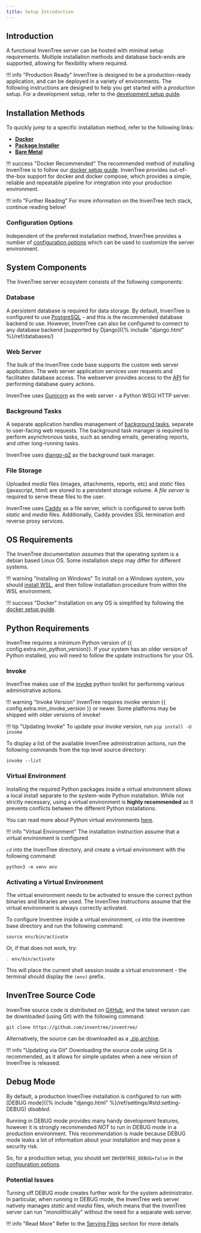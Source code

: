 ```yaml
---
title: Setup Introduction
---
```


## Introduction

A functional InvenTree server can be hosted with minimal setup requirements. Multiple installation methods and database back-ends are supported, allowing for flexibility where required.

!!! info "Production Ready"
	InvenTree is designed to be a production-ready application, and can be deployed in a variety of environments. The following instructions are designed to help you get started with a *production* setup. For a development setup, refer to the [development setup guide](../develop/starting.md).

## Installation Methods

To quickly jump to a specific installation method, refer to the following links:

- [**Docker**](./docker.md)
- [**Package Installer**](./installer.md)
- [**Bare Metal**](./install.md)

!!! success "Docker Recommended"
    The recommended method of installing InvenTree is to follow our [docker setup guide](./docker.md). InvenTree provides out-of-the-box support for docker and docker compose, which provides a simple, reliable and repeatable pipeline for integration into your production environment.

!!! info "Further Reading"
    For more information on the InvenTree tech stack, continue reading below!

### Configuration Options

Independent of the preferred installation method, InvenTree provides a number of [configuration options](./config.md) which can be used to customize the server environment.

## System Components

The InvenTree server ecosystem consists of the following components:

### Database

A persistent database is required for data storage. By default, InvenTree is configured to use [PostgreSQL](https://www.postgresql.org/) - and this is the recommended database backend to use. However, InvenTree can also be configured to connect to any database backend [supported by Django]({% include "django.html" %}/ref/databases/)


### Web Server

The bulk of the InvenTree code base supports the custom web server application. The web server application services user requests and facilitates database access. The webserver provides access to the [API](../api/api.md) for performing database query actions.

InvenTree uses [Gunicorn](https://gunicorn.org/) as the web server - a Python WSGI HTTP server.

### Background Tasks

A separate application handles management of [background tasks](../settings/tasks.md), separate to user-facing web requests. The background task manager is required to perform asynchronous tasks, such as sending emails, generating reports, and other long-running tasks.

InvenTree uses [django-q2](https://django-q2.readthedocs.io/en/master/) as the background task manager.

### File Storage

Uploaded *media* files (images, attachments, reports, etc) and *static* files (javascript, html) are stored to a persistent storage volume. A *file server* is required to serve these files to the user.

InvenTree uses [Caddy](https://caddyserver.com/) as a file server, which is configured to serve both *static* and *media* files. Additionally, Caddy provides SSL termination and reverse proxy services.

## OS Requirements

The InvenTree documentation *assumes* that the operating system is a debian based Linux OS. Some installation steps may differ for different systems.

!!! warning "Installing on Windows"
    To install on a Windows system, you should [install WSL](https://docs.microsoft.com/en-us/windows/wsl/install-win10#manual-installation-steps), and then follow installation procedure from within the WSL environment.

!!! success "Docker"
    Installation on any OS is simplified by following the [docker setup guide](./docker.md).

## Python Requirements

InvenTree requires a minimum Python version of {{ config.extra.min_python_version}}. If your system has an older version of Python installed, you will need to follow the update instructions for your OS.

### Invoke

InvenTree makes use of the [invoke](https://www.pyinvoke.org/) python toolkit for performing various administrative actions.

!!! warning "Invoke Version"
	InvenTree requires invoke version {{ config.extra.min_invoke_version }} or newer. Some platforms may be shipped with older versions of invoke!

!!! tip "Updating Invoke"
    To update your invoke version, run `pip install -U invoke`

To display a list of the available InvenTree administration actions, run the following commands from the top level source directory:

```
invoke --list
```

### Virtual Environment

Installing the required Python packages inside a virtual environment allows a local install separate to the system-wide Python installation. While not strictly necessary, using a virtual environment is **highly recommended** as it prevents conflicts between the different Python installations.

You can read more about Python virtual environments [here](https://docs.python.org/3/tutorial/venv.html).

!!! info "Virtual Environment"
    The installation instruction assume that a virtual environment is configured

`cd` into the InvenTree directory, and create a virtual environment with the following command:

```
python3 -m venv env
```

### Activating a Virtual Environment

The virtual environment needs to be activated to ensure the correct python binaries and libraries are used. The InvenTree instructions assume that the virtual environment is always correctly activated.

To configure Inventree inside a virtual environment, ``cd`` into the inventree base directory and run the following command:

```
source env/bin/activate
```

Or, if that does not work, try:

```
. env/bin/activate
```

This will place the current shell session inside a virtual environment - the terminal should display the ``(env)`` prefix.

## InvenTree Source Code

InvenTree source code is distributed on [GitHub](https://github.com/inventree/inventree/), and the latest version can be downloaded (using Git) with the following command:

```
git clone https://github.com/inventree/inventree/
```

Alternatively, the source can be downloaded as a [.zip archive](https://github.com/inventree/InvenTree/archive/master.zip).

!!! info "Updating via Git"
    Downloading the source code using Git is recommended, as it allows for simple updates when a new version of InvenTree is released.


## Debug Mode

By default, a production InvenTree installation is configured to run with [DEBUG mode]({% include "django.html" %}/ref/settings/#std:setting-DEBUG) *disabled*.

Running in DEBUG mode provides many handy development features, however it is strongly recommended *NOT* to run in DEBUG mode in a production environment. This recommendation is made because DEBUG mode leaks a lot of information about your installation and may pose a security risk.

So, for a production setup, you should set `INVENTREE_DEBUG=false` in the [configuration options](./config.md).

### Potential Issues

Turning off DEBUG mode creates further work for the system administrator. In particular, when running in DEBUG mode, the InvenTree web server natively manages *static* and *media* files, which means that the InvenTree server can run "monolithically" without the need for a separate web server.

!!! info "Read More"
    Refer to the [Serving Files](./serving_files.md) section for more details
